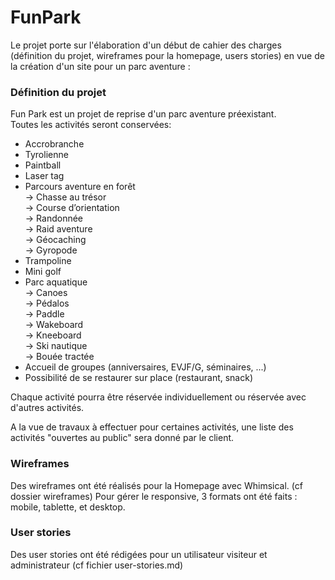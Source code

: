 # FunPark

Le projet porte sur l'élaboration d'un début de cahier des charges (définition du projet, wireframes pour la homepage, users stories) en vue de la création d'un site pour un parc aventure :

### Définition du projet

Fun Park est un projet de reprise d'un parc aventure préexistant.<br/>
Toutes les activités seront conservées:  
- Accrobranche<br/>
- Tyrolienne<br/>
- Paintball<br/>
- Laser tag<br/>
- Parcours aventure en forêt<br/>
-> Chasse au trésor<br/>
-> Course d’orientation<br/>
-> Randonnée<br/>
-> Raid aventure<br/>
-> Géocaching<br/>
-> Gyropode<br/>
- Trampoline<br/>
- Mini golf<br/>
- Parc aquatique<br/>
-> Canoes<br/>
-> Pédalos<br/>
-> Paddle<br/>
-> Wakeboard<br/>
-> Kneeboard<br/>
-> Ski nautique<br/>
-> Bouée tractée<br/>
- Accueil de groupes (anniversaires, EVJF/G, séminaires, ...)<br/>
- Possibilité de se restaurer sur place (restaurant, snack)<br/>

Chaque activité pourra être réservée individuellement ou réservée avec d'autres activités.

A la vue de travaux à effectuer pour certaines activités, une liste des activités "ouvertes au public" sera donné par le client.<br/>

### Wireframes

Des wireframes ont été réalisés pour la Homepage avec Whimsical. (cf dossier wireframes)
Pour gérer le responsive, 3 formats ont été faits : mobile, tablette, et desktop.


### User stories

Des user stories ont été rédigées pour un utilisateur visiteur et administrateur (cf fichier user-stories.md)